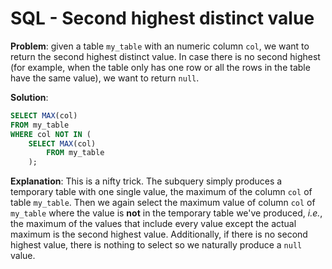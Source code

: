 # SQL - Second highest distinct value


**Problem**: given a table `my_table` with an numeric column `col`, we want to return the second highest distinct value. In case there is no second highest (for example, when the table only has one row or all the rows in the table have the same value), we want to return `null`.

**Solution**:

```sql
SELECT MAX(col)
FROM my_table 
WHERE col NOT IN ( 
    SELECT MAX(col) 
        FROM my_table
    );
```

**Explanation**: This is a nifty trick. The subquery simply produces a temporary table with one single value, the maximum of the column `col` of table `my_table`. Then we again select the maximum value of column `col` of `my_table` where the value is **not** in the temporary table we've produced, *i.e.*, the maximum of the values that include every value except the actual maximum is the second highest value. Additionally, if there is no second highest value, there is nothing to select so we naturally produce a `null` value.



